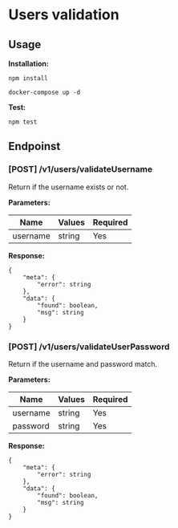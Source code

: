 # Users validation

## Usage

**Installation:**
```
npm install
```
```
docker-compose up -d
```

**Test:**
```
npm test
```

## Endpoinst

### [POST] /v1/users/validateUsername
Return if the username exists or not.

**Parameters:**

Name|Values|Required
|---|------|--------|
|username|string|Yes|

**Response:**
```
{
    "meta": {
        "error": string
    },
    "data": {
        "found": boolean,
        "msg": string
    }
}
```

### [POST] /v1/users/validateUserPassword
Return if the username and password match.

**Parameters:**

Name|Values|Required
|---|------|--------|
|username|string|Yes|
|password|string|Yes|


**Response:**
```
{
    "meta": {
        "error": string
    },
    "data": {
        "found": boolean,
        "msg": string
    }
}
